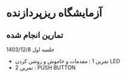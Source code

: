 # آزمایشگاه ریزپردازنده
## تمارین انجام شده
جلسه اول 1403/12/8
* تمرین 1 : مقدمات و خاموش و روشن کردن LED
* تمرین 2 : PUSH BUTTON
